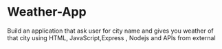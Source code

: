 # Weather-App
Build an application that ask user for city name and gives you weather  of that city using HTML, JavaScript,Express , Nodejs and APIs from external 
